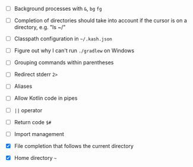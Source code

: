 - [ ] Background processes with `&`, `bg` `fg`
- [ ] Completion of directories should take into account if the cursor is on a directory, e.g. "ls ~/<tab>"
- [ ] Classpath configuration in `~/.kash.json`
- [ ] Figure out why I can't run `./gradlew` on Windows
- [ ] Grouping commands within parentheses
- [ ] Redirect stderr `2>`
- [ ] Aliases
- [ ] Allow Kotlin code in pipes
- [ ] `||` operator
- [ ] Return code `$#`
- [ ] Import management
 
 
- [X] File completion that follows the current directory
- [X] Home directory `~`
